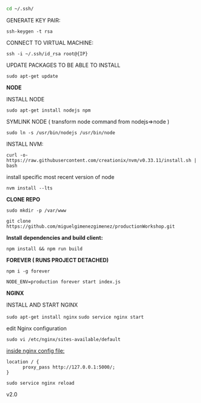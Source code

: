 ```sh
cd ~/.ssh/
```

GENERATE KEY PAIR:

`ssh-keygen -t rsa`

CONNECT TO VIRTUAL MACHINE:

`ssh -i ~/.ssh/id_rsa root@{IP}`

UPDATE PACKAGES TO BE ABLE TO INSTALL

`sudo apt-get update`


**NODE**

INSTALL NODE

`sudo apt-get install nodejs npm`

SYMLINK NODE ( transform node command from nodejs=>node )

`sudo ln -s /usr/bin/nodejs /usr/bin/node`

INSTALL NVM:

`curl -o- https://raw.githubusercontent.com/creationix/nvm/v0.33.11/install.sh | bash`

install specific most recent version of node

`nvm install --lts`



**CLONE REPO**

`sudo mkdir -p /var/www`

 `git clone https://github.com/miguelgimenezgimenez/productionWorkshop.git`



**Install dependencies and build client:**

`npm install && npm run build `



**FOREVER ( RUNS PROJECT DETACHED)**

`npm i -g forever`

`NODE_ENV=production forever start index.js` 



**NGINX**

INSTALL AND START NGINX 

`sudo apt-get install nginx`
`sudo service nginx start`

edit Nginx configuration

`sudo vi /etc/nginx/sites-available/default`

<u>inside nginx config file:</u>

```nginx
location / {
      proxy_pass http://127.0.0.1:5000/;
}

```


 `sudo service nginx reload`

 v2.0


